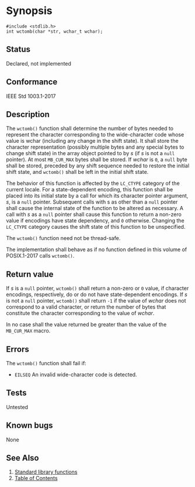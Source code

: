 <!-- Documentation template to fill -->
# Synopsis 

`#include <stdlib.h>`</br>
`int wctomb(char *str, wchar_t wchar);`</br>

<!-- #MUST_BE: check status according to implementation -->
## Status

Declared, not implemented

<!-- #MUST_BE: if function shall be posix compliant print the standard signature  -->
## Conformance

IEEE Std 1003.1-2017 

<!-- #MUST_BE: update description from opengroup AND READ IT and check if it matches  -->
## Description 
 
The `wctomb()` function shall determine the number of bytes needed to represent the character corresponding to the wide-character code whose value is wchar (including any change in the shift state). It shall store the character representation (possibly multiple bytes and any special bytes to change shift state) in the array object pointed to by _s_ (if _s_ is not a `null` pointer). At most `MB_CUR_MAX` bytes shall be stored. If _wchar_ is `0`, a `null` byte shall be stored, preceded by any shift sequence needed to restore the initial shift state, and `wctomb()` shall be left in the initial shift state.

The behavior of this function is affected by the `LC_CTYPE` category of the current locale. For a state-dependent encoding, this function shall be placed into its initial state by a call for which its character pointer argument, _s_, is a `null` pointer. Subsequent calls with s as other than a `null` pointer shall cause the internal state of the function to be altered as necessary. A call with _s_ as a `null` pointer shall cause this function to return a non-zero value if encodings have state dependency, and `0` otherwise. Changing the `LC_CTYPE` category causes the shift state of this function to be unspecified.

The `wctomb()` function need not be thread-safe.

The implementation shall behave as if no function defined in this volume of POSIX.1-2017 calls `wctomb()`.

<!-- #MUST_BE: check return values by the function  -->
## Return value

If _s_ is a `null` pointer, `wctomb()` shall return a non-zero or `0` value, if character encodings, respectively, do or do not have state-dependent encodings. If _s_ is not a `null` pointer, `wctomb()` shall return `-1` if the value of _wchar_ does not correspond to a valid character, or return the number of bytes that constitute the character corresponding to the value of _wchar_.

In no case shall the value returned be greater than the value of the `MB_CUR_MAX` macro.


<!-- #MUST_BE: check what errors can cause the function to fail  -->
## Errors

The `wctomb()` function shall fail if:
* `EILSEQ` An invalid wide-character code is detected. 

<!-- #MUST_BE: function by default shall be untested, when tested there should be a link to test location and test command for ia32 test runner  -->
## Tests

Untested 

<!-- #MUST_BE: check for pending issues in  -->
## Known bugs 

None

## See Also

1. [Standard library functions](../README.md)
2. [Table of Contents](../../../README.md)